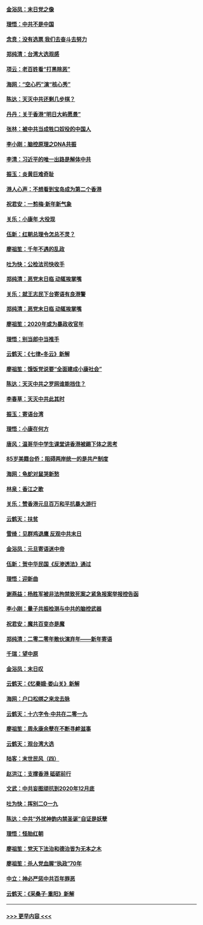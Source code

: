 #### [金浴凤：末日党之像](../pages/nsc993/n11787475.md?t=01121944) 
#### [理悟：中共不是中国](../pages/nsc993/n11787463.md?t=01121944) 
#### [念贲：没有选票  我们去奋斗去努力](../pages/nsc993/n11787398.md?t=01121944) 
#### [郑纯清：台湾大选观感](../pages/nsc993/n11786210.md?t=01121944) 
#### [项云：老百姓看“打黑除恶”](../pages/nsc993/n11785398.md?t=01121944) 
#### [海网：“空心朽”演“核心秀”](../pages/nsc993/n11783874.md?t=01121944) 
#### [陈达：天灭中共还剩几步棋？](../pages/nsc993/n11783719.md?t=01121944) 
#### [丹丹：关于香港“明日大屿愿景”](../pages/nsc993/n11783273.md?t=01121944) 
#### [张林：被中共当成牲口奴役的中国人](../pages/nsc993/n11782397.md?t=01121944) 
#### [李小刚：脑控原理之DNA共振](../pages/nsc993/n11780962.md?t=01121944) 
#### [李清：习近平的唯一出路是解体中共](../pages/nsc993/n11780866.md?t=01121944) 
#### [振玉：炎黄巨难奇耻](../pages/nsc993/n11779632.md?t=01121944) 
#### [港人心声：不想看到宝岛成为第二个香港](../pages/nsc993/n11778817.md?t=01121944) 
#### [祝君安：一剪梅‧新年新气象](../pages/nsc993/n11776340.md?t=01121944) 
#### [关乐：小康年 大役现](../pages/nsc993/n11774213.md?t=01121944) 
#### [伍新：红朝总理令怎总不灵？](../pages/nsc993/n11770813.md?t=01121944) 
#### [廖祖笙：千年不遇的乱政](../pages/nsc993/n11770373.md?t=01121944) 
#### [吐为快：公检法司快收手](../pages/nsc993/n11770359.md?t=01121944) 
#### [郑纯清：恶党末日临 动辄挨掌嘴](../pages/nsc993/n11769912.md?t=01121944) 
#### [关乐：就王志民下台寄语有良港警](../pages/nsc993/n11769903.md?t=01121944) 
#### [郑纯清：恶党末日临 动辄挨掌嘴](../pages/nsc993/n11769356.md?t=01121944) 
#### [廖祖笙：2020年或为暴政收官年](../pages/nsc993/n11768216.md?t=01121944) 
#### [理悟：别当郎中当推手](../pages/nsc993/n11768243.md?t=01121944) 
#### [云鹤天：《七律▪冬云》新解](../pages/nsc993/n11768204.md?t=01121944) 
#### [廖祖笙：饿饭党说要“全面建成小康社会”](../pages/nsc993/n11767482.md?t=01121944) 
#### [陈达：天灭中共之罗网谁能挡住？](../pages/nsc993/n11767465.md?t=01121944) 
#### [李春草：天灭中共此其时](../pages/nsc993/n11767452.md?t=01121944) 
#### [振玉：寄语台湾](../pages/nsc993/n11767432.md?t=01121944) 
#### [理悟：小康在何方](../pages/nsc993/n11767394.md?t=01121944) 
#### [唐风：温哥华中学生课堂讲香港被踢下体之思考](../pages/nsc993/n11766848.md?t=01121944) 
#### [85岁美籍台侨：阻碍两岸统一的是共产制度](../pages/nsc993/n11765043.md?t=01121944) 
#### [海网：龟蛇对鼠哭新愁](../pages/nsc993/n11764895.md?t=01121944) 
#### [林泉：香江之歌](../pages/nsc993/n11764415.md?t=01121944) 
#### [关乐：赞香港元旦百万和平抗暴大游行](../pages/nsc993/n11764382.md?t=01121944) 
#### [云鹤天：扶贫](../pages/nsc993/n11764245.md?t=01121944) 
#### [雪绮：见群鸡退鹰  反观中共末日](../pages/nsc993/n11762112.md?t=01121944) 
#### [金浴凤：元旦寄语迷中帝](../pages/nsc993/n11761788.md?t=01121944) 
#### [伍新：贺中华民国《反渗透法》通过](../pages/nsc993/n11761994.md?t=01121944) 
#### [理悟：迎新曲](../pages/nsc993/n11761152.md?t=01121944) 
#### [谢燕益：杨胜军被非法拘禁致死案之紧急报案举报控告函](../pages/nsc993/n11756134.md?t=01121944) 
#### [李小刚：量子共振检测与中共的脑控武器](../pages/nsc993/n11754518.md?t=01121944) 
#### [祝君安：魔共百变亦是魔](../pages/nsc993/n11754469.md?t=01121944) 
#### [郑纯清：二零二零年散伙演弃年——新年寄语](../pages/nsc993/n11754195.md?t=01121944) 
#### [千瑞：望中原](../pages/nsc993/n11754159.md?t=01121944) 
#### [金浴凤：末日叹](../pages/nsc993/n11752359.md?t=01121944) 
#### [云鹤天：《忆秦娥‧娄山关》新解](../pages/nsc993/n11752348.md?t=01121944) 
#### [海网：户口松绑之来龙去脉](../pages/nsc993/n11752328.md?t=01121944) 
#### [云鹤天：十六字令‧中共在二零一九](../pages/nsc993/n11752305.md?t=01121944) 
#### [廖祖笙：周永康余孽在不断寻衅滋事](../pages/nsc993/n11751013.md?t=01121944) 
#### [云鹤天：观台湾大选](../pages/nsc993/n11751007.md?t=01121944) 
#### [陆客：末世民风（四）](../pages/nsc993/n11749203.md?t=01121944) 
#### [赵洪江：支撑香港 砥砺前行](../pages/nsc993/n11748482.md?t=01121944) 
#### [文武：中共妄图顽抗到2020年12月底](../pages/nsc993/n11748446.md?t=01121944) 
#### [吐为快：挥别二O一九](../pages/nsc993/n11748411.md?t=01121944) 
#### [陈达：中共“外扰神韵内禁圣诞”自证是妖孽](../pages/nsc993/n11748226.md?t=01121944) 
#### [理悟：怪胎红朝](../pages/nsc993/n11748206.md?t=01121944) 
#### [廖祖笙：党天下法治和德治皆为无本之木](../pages/nsc993/n11748135.md?t=01121944) 
#### [廖祖笙：杀人党血腥“执政”70年](../pages/nsc993/n11745144.md?t=01121944) 
#### [中立：神必严惩中共百年罪恶](../pages/nsc993/n11744970.md?t=01121944) 
#### [云鹤天：《采桑子‧重阳》新解](../pages/nsc993/n11744948.md?t=01121944) 

----
#### [ >>> 更早内容 <<< ](../indexes/nsc993-earlier.md)
